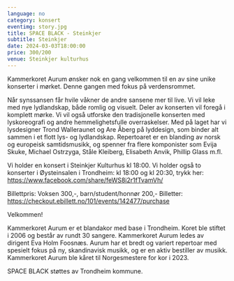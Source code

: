```yaml
---
language: no
category: konsert
eventimg: story.jpg
title: SPACE BLACK - Steinkjer
subtitle: Steinkjer
date: 2024-03-03T18:00:00
price: 300/200
venue: Steinkjer kulturhus
---
```

Kammerkoret Aurum ønsker nok en gang velkommen til en av sine unike konserter i mørket. Denne gangen med fokus på verdensrommet.

Når synssansen får hvile våkner de andre sansene mer til live. Vi vil leke med nye lydlandskap, både romlig og visuelt. Deler av konserten vil foregå i komplett mørke. Vi vil også utforske den tradisjonelle konserten med lyskoreografi og andre hemmelighetsfulle overraskelser. Med på laget har vi lysdesigner Trond Walleraunet og Are Åberg på lyddesign, som binder alt sammen i et flott lys- og lydlandskap. Repertoaret er en blanding av norsk og europeisk samtidsmusikk, og spenner fra flere komponister som Evija Skuke, Michael Ostrzyga, Ståle Kleiberg, Elisabeth Anvik, Phillip Glass m.fl.

Vi holder en konsert i Steinkjer Kulturhus kl 18:00.
Vi holder også to konserter i Øysteinsalen i Trondheim: kl 18:00 og kl 20:30, trykk her: https://www.facebook.com/share/feWS8i2r1fTvamVh/

Billettpris: Voksen 300,-, barn/student/honnør 200,-
Billetter: https://checkout.ebillett.no/101/events/142477/purchase 

Velkommen!

Kammerkoret Aurum er et blandakor med base i Trondheim. Koret ble stiftet i 2006 og består av rundt 30 sangere. Kammerkoret Aurum ledes av dirigent Eva Holm Foosnæs. Aurum har et bredt og variert repertoar med spesielt fokus på ny, skandinavisk musikk, og er en aktiv bestiller av musikk. Kammerkoret Aurum ble kåret til Norgesmestere for kor i 2023.

S﻿PACE BLACK støttes av Trondheim kommune.
